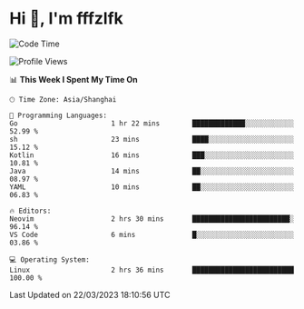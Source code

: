 # Hi 👋, I'm fffzlfk

<!--START_SECTION:waka-->
![Code Time](http://img.shields.io/badge/Code%20Time-114%20hrs%2028%20mins-blue)

![Profile Views](http://img.shields.io/badge/Profile%20Views-0-blue)

📊 **This Week I Spent My Time On** 

```text
🕑︎ Time Zone: Asia/Shanghai

💬 Programming Languages: 
Go                       1 hr 22 mins        █████████████░░░░░░░░░░░░   52.99 % 
sh                       23 mins             ████░░░░░░░░░░░░░░░░░░░░░   15.12 % 
Kotlin                   16 mins             ███░░░░░░░░░░░░░░░░░░░░░░   10.81 % 
Java                     14 mins             ██░░░░░░░░░░░░░░░░░░░░░░░   08.97 % 
YAML                     10 mins             ██░░░░░░░░░░░░░░░░░░░░░░░   06.83 % 

🔥 Editors: 
Neovim                   2 hrs 30 mins       ████████████████████████░   96.14 % 
VS Code                  6 mins              █░░░░░░░░░░░░░░░░░░░░░░░░   03.86 % 

💻 Operating System: 
Linux                    2 hrs 36 mins       █████████████████████████   100.00 % 
```


 Last Updated on 22/03/2023 18:10:56 UTC
<!--END_SECTION:waka-->
